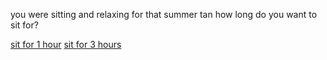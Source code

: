 you were sitting and relaxing for that summer tan
how long do you want to sit for?

[sit for 1 hour](../nice-tan.md)
[sit for 3 hours](../sunburn.md)